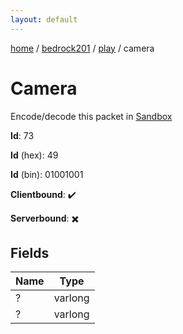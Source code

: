 ```yaml
---
layout: default
---
```


[home](/)  /  [bedrock201](/protocol/bedrock201)  /  [play](/protocol/bedrock201/play)  /  camera

# Camera

Encode/decode this packet in [Sandbox](../../../sandbox/bedrock201#Play.Camera)

**Id**: 73

**Id** (hex): 49

**Id** (bin): 01001001

**Clientbound**: ✔️

**Serverbound**: ✖️

## Fields

Name | Type
---|---
? | varlong
? | varlong
